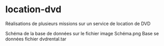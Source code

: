 # location-dvd

Réalisations de plusieurs missions sur un service de location de DVD

Schéma de la base de données sur le fichier image Schéma.png
Base se données fichier dvdrental.tar
